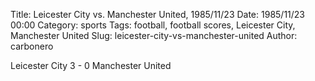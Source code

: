Title: Leicester City vs. Manchester United, 1985/11/23
Date: 1985/11/23 00:00
Category: sports
Tags: football, football scores, Leicester City, Manchester United
Slug: leicester-city-vs-manchester-united
Author: carbonero


Leicester City 3 - 0 Manchester United

